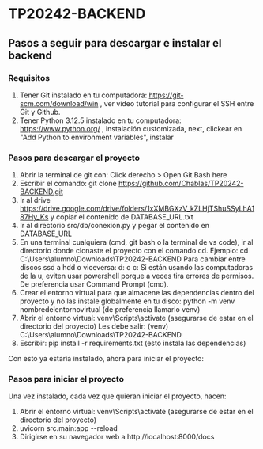 # TP20242-BACKEND
## Pasos a seguir para descargar e instalar el backend
### Requisitos
1. Tener Git instalado en tu computadora: https://git-scm.com/download/win , ver video tutorial para configurar el SSH entre Git y Github.
2. Tener Python 3.12.5 instalado en tu computadora: https://www.python.org/ , instalación customizada, next, clickear en "Add Python to environment variables", instalar
### Pasos para descargar el proyecto
1. Abrir la terminal de git con: Click derecho > Open Git Bash here
2. Escribir el comando: git clone https://github.com/Chablas/TP20242-BACKEND.git
3. Ir al drive https://drive.google.com/drive/folders/1xXMBGXzV_kZLHjTShuSSyLhA187Hy_Ks y copiar el contenido de DATABASE_URL.txt
4. Ir al directorio src/db/conexion.py y pegar el contenido en DATABASE_URL
5. En una terminal cualquiera (cmd, git bash o la terminal de vs code), ir al directorio donde clonaste el proyecto con el comando cd. 
Ejemplo: cd C:\Users\alumno\Downloads\TP20242-BACKEND
Para cambiar entre discos ssd a hdd o viceversa: d: o c:
Si están usando las computadoras de la u, eviten usar powershell porque a veces tira errores de permisos. De preferencia usar Command Prompt (cmd).
6. Crear el entorno virtual para que almacene las dependencias dentro del proyecto y no las instale globalmente en tu disco:
python -m venv nombredelentornovirtual (de preferencia llamarlo venv)
7. Abrir el entorno virtual: venv\Scripts\activate (asegurarse de estar en el directorio del proyecto)
Les debe salir: (venv) C:\Users\alumno\Downloads\TP20242-BACKEND
8. Escribir: pip install -r requirements.txt (esto instala las dependencias)

Con esto ya estaría instalado, ahora para iniciar el proyecto:
### Pasos para iniciar el proyecto
Una vez instalado, cada vez que quieran iniciar el proyecto, hacen:
1. Abrir el entorno virtual: venv\Scripts\activate (asegurarse de estar en el directorio del proyecto)
2. uvicorn src.main:app --reload
3. Dirigirse en su navegador web a http://localhost:8000/docs